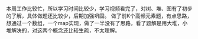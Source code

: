 本周工作比较忙，所以学习时间比较少，学习视频看完了，对树、堆、图有了初步的了解，具体做题还比较少，后期加强巩固。
做了前K个高频元素题，有点思路，想通过一个数组，一个map实现，做了一半没有了思路，看了题解是用大堆，小堆解决的，对这两个概念还比较生疏，不太理解。